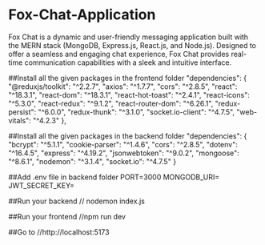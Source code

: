 # Fox-Chat-Application
Fox Chat is a dynamic and user-friendly messaging application built with the MERN stack (MongoDB, Express.js, React.js, and Node.js). Designed to offer a seamless and engaging chat experience, Fox Chat provides real-time communication capabilities with a sleek and intuitive interface.

##Install all the given packages in the frontend folder
  "dependencies": {
    "@reduxjs/toolkit": "^2.2.7",
    "axios": "^1.7.7",
    "cors": "^2.8.5",
    "react": "^18.3.1",
    "react-dom": "^18.3.1",
    "react-hot-toast": "^2.4.1",
    "react-icons": "^5.3.0",
    "react-redux": "^9.1.2",
    "react-router-dom": "^6.26.1",
    "redux-persist": "^6.0.0",
    "redux-thunk": "^3.1.0",
    "socket.io-client": "^4.7.5",
    "web-vitals": "^4.2.3"
  },

##Install all the given packages in the backend folder
  "dependencies": {
    "bcrypt": "^5.1.1",
    "cookie-parser": "^1.4.6",
    "cors": "^2.8.5",
    "dotenv": "^16.4.5",
    "express": "^4.19.2",
    "jsonwebtoken": "^9.0.2",
    "mongoose": "^8.6.1",
    "nodemon": "^3.1.4",
    "socket.io": "^4.7.5"
  }

##Add .env file in backend folder
PORT=3000
MONGODB_URI=<Your mongodb backend url>
JWT_SECRET_KEY=<secret key>

##Run your backend
// nodemon index.js

##Run your frontend
//npm run dev

##Go to 
//http://localhost:5173
